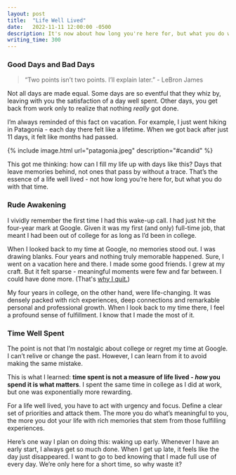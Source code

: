 ```yaml
---
layout: post
title:  "Life Well Lived"
date:   2022-11-11 12:00:00 -0500
description: It's now about how long you're here for, but what you do with that time.
writing_time: 300
---
```


### Good Days and Bad Days

> “Two points isn’t two points. I’ll explain later.” - LeBron James

Not all days are made equal. Some days are so eventful that they whiz by, leaving with you the satisfaction of a day well spent. Other days, you get back from work only to realize that nothing *really* got done.

I’m always reminded of this fact on vacation. For example, I just went hiking in Patagonia - each day there felt like a lifetime. When we got back after just 11 days, it felt like months had passed.

{% include image.html url="patagonia.jpeg" description="#candid" %}

This got me thinking: how can I fill my life up with days like this? Days that leave memories behind, not ones that pass by without a trace. That’s the essence of a life well lived - not how long you’re here for, but what you do with that time.

### Rude Awakening

I vividly remember the first time I had this wake-up call. I had just hit the four-year mark at Google. Given it was my first (and only) full-time job, that meant I had been out of college for as long as I’d been in college.

When I looked back to my time at Google, no memories stood out. I was drawing blanks. Four years and nothing truly memorable happened. Sure, I went on a vacation here and there. I made some good friends. I grew at my craft. But it felt sparse - meaningful moments were few and far between. I could have done more. (That's [why I quit.]({{site.url}}/why-i-quit-google))

My four years in college, on the other hand, were life-changing. It was densely packed with rich experiences, deep connections and remarkable personal and professional growth. When I look back to my time there, I feel a profound sense of fulfillment. I know that I made the most of it.

### Time Well Spent

The point is not that I’m nostalgic about college or regret my time at Google. I can’t relive or change the past. However, I can learn from it to avoid making the same mistake.

This is what I learned: **time spent is not a measure of life lived - *how* you spend it is what matters**. I spent the same time in college as I did at work, but one was exponentially more rewarding.

For a life well lived, you have to act with urgency and focus. Define a clear set of priorities and attack them. The more you do what’s meaningful to you, the more you dot your life with rich memories that stem from those fulfilling experiences.

Here’s one way I plan on doing this: waking up early. Whenever I have an early start, I always get so much done. When I get up late, it feels like the day just disappeared. I want to go to bed knowing that I made full use of every day. We’re only here for a short time, so why waste it?